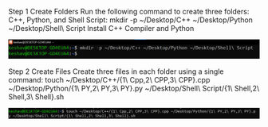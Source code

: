 Step 1 Create Folders Run the following command to create three folders: C++, Python, and Shell Script: mkdir -p ~/Desktop/C++ ~/Desktop/Python ~/Desktop/Shell\ Script Install C++ Compiler and Python

![Example Image](Images/1.png)

Step 2 Create Files Create three files in each folder using a single command:  touch ~/Desktop/C++/{1\ Cpp,2\ CPP,3\ CPP}.cpp
~/Desktop/Python/{1\ PY,2\ PY,3\ PY}.py
~/Desktop/Shell\ Script/{1\ Shell,2\ Shell,3\ Shell}.sh

![Example Image](Images/2.png)
